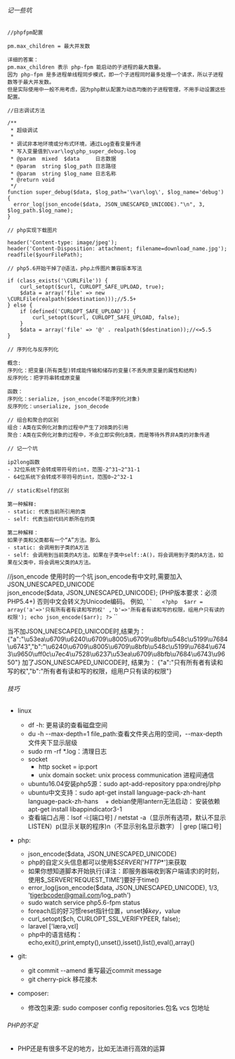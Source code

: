 ###### 记一些坑

```
//phpfpm配置

pm.max_children = 最大并发数

详细的答案：
pm.max_children 表示 php-fpm 能启动的子进程的最大数量。
因为 php-fpm 是多进程单线程同步模式，即一个子进程同时最多处理一个请求，所以子进程数等于最大并发数。
但是实际使用中一般不用考虑，因为php默认配置为动态均衡的子进程管理，不用手动设置这些配置。
```

```
//日志调试方法

/**
 * 超级调试
 *
 * 调试非本地环境或分布式环境，通过Log查看变量传递
 * 写入变量值到\var\log\php_super_debug.log
 * @param  mixed  $data     日志数据
 * @param  string $log_path 日志路径
 * @param  string $log_name 日志名称
 * @return void       
 */
function super_debug($data, $log_path='\var\log\', $log_name='debug')
{
  error_log(json_encode($data, JSON_UNESCAPED_UNICODE)."\n", 3, $log_path.$log_name);
}
```

```
// php实现下载图片

header('Content-type: image/jpeg');
header('Content-Disposition: attachment; filename=download_name.jpg');
readfile($yourFilePath);
```

```
// php5.6开始干掉了@语法，php上传图片兼容版本写法

if (class_exists('\CURLFile')) {
    curl_setopt($curl, CURLOPT_SAFE_UPLOAD, true);
    $data = array('file' => new \CURLFile(realpath($destination)));//5.5+
} else {
    if (defined('CURLOPT_SAFE_UPLOAD')) {
        curl_setopt($curl, CURLOPT_SAFE_UPLOAD, false);
    }
    $data = array('file' => '@' . realpath($destination));//<=5.5
}
```

```
// 序列化与反序列化

概念:
序列化：把变量(所有类型)转成能传输和储存的变量(不丢失原变量的属性和结构)
反序列化：把字符串转成原变量

函数：
序列化：serialize, json_encode(不能序列化对象)
反序列化：unserialize, json_decode
```

```
// 组合和聚合的区别
组合：A类在实例化对象的过程中产生了对B类的引用
聚合：A类在实例化对象的过程中，不会立即实例化B类，而是等待外界非A类的对象传递

```

```
// 记一个坑

ip2long函数
- 32位系统下会转成带符号的int，范围-2^31~2^31-1
- 64位系统下会转成不带符号的int，范围0~2^32-1
```

```
// static和self的区别

第一种解释:
- static: 代表当前所引用的类
- self: 代表当前代码片断所在的类

第二种解释：
如果子类和父类都有一个“A”方法。那么
- static: 会调用到子类的A方法
- self: 会调用到当前类的A方法，如果在子类中self::A()，将会调用到子类的A方法，如果在父类中，将会调用父类的A方法。

```
 //json_encode 使用时的一个坑
 json_encode有中文时,需要加入JSON_UNESCAPED_UNICODE   
 json_encode($data, JSON_UNESCAPED_UNICODE); (PHP版本要求：必须PHP5.4+) 
 否则中文会转义为Unicode编码。
 例如,
` ``   <?php 
     $arr = array('a'=>'只有所有者有读和写的权' ,'b'=>'所有者有读和写的权限，组用户只有读的权限');
    echo json_encode($arr);
?>
` `` 


当不加JSON_UNESCAPED_UNICODE时,结果为：{"a":"\u53ea\u6709\u6240\u6709\u8005\u6709\u8bfb\u548c\u5199\u7684\u6743","b":"\u6240\u6709\u8005\u6709\u8bfb\u548c\u5199\u7684\u6743\u9650\uff0c\u7ec4\u7528\u6237\u53ea\u6709\u8bfb\u7684\u6743\u9650"}
加了JSON_UNESCAPED_UNICODE时,
结果为：
{"a":"只有所有者有读和写的权","b":"所有者有读和写的权限，组用户只有读的权限"}

###### 技巧

- linux
    + df -h: 更易读的查看磁盘空间
    + du -h --max-depth=1 file_path:查看文件夹占用的空间，--max-depth文件夹下显示层级
    + sudo rm -rf \*.log：清理日志
    + socket
        * http socket = ip:port
        * unix domain socket: unix process communication 进程间通信
    + ubuntu16.04安装php5源：sudo apt-add-repository ppa:ondrej/php
    + ubuntu中文支持：sudo apt-get install language-pack-zh-hant language-pack-zh-hans
    + debian使用lantern无法启动： 安装依赖apt-get install libappindicator3-1
    + 查看端口占用：lsof -i:[端口号] / netstat -a（显示所有选项，默认不显示LISTEN）p(显示关联的程序)n（不显示别名显示数字） | grep [端口号]

- php:
    + json_encode($data, JSON_UNESCAPED_UNICODE)
    + php的自定义头信息都可以使用$_SERVER['HTTP_*']来获取
    + 如果你想知道脚本开始执行(译注：即服务器端收到客户端请求)的时刻，使用$_SERVER[‘REQUEST_TIME’]要好于time()
    + error_log(json_encode($data, JSON_UNESCAPED_UNICODE), 1/3, 'tigerbcoder@gmail.com/log_path')
    + sudo watch service php5.6-fpm status
    + foreach后的好习惯reset指针位置，unset掉$key，$value
    + curl_setopt($ch, CURLOPT_SSL_VERIFYPEER, false);
    + laravel ['lærə,vɛl]
    + php中的语言结构：echo,exit(),print,empty(),unset(),isset(),list(),eval(),array()
- git:
    + git commit --amend 重写最近commit message
    + git cherry-pick 移花接木
- composer:
    + 修改包来源: sudo composer config repositories.包名 vcs 包地址


###### PHP的不足
- PHP还是有很多不足的地方，比如无法进行高效的运算
